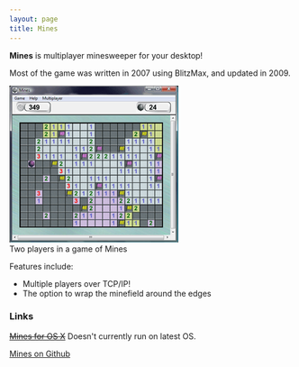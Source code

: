 ```yaml
---
layout: page
title: Mines
---
```


**Mines** is multiplayer minesweeper for your desktop!

Most of the game was written in 2007 using BlitzMax, and updated in 2009.


<div class="thumbnailed">
	<img src="/images/desktopmines.png" alt="Screenshot of Mines" />
	<div>Two players in a game of Mines</div>
</div>

Features include:

* Multiple players over TCP/IP!
* The option to wrap the minefield around the edges

### Links

~~[Mines for OS X](/downloads/MinesOSX.zip)~~ Doesn't currently run on latest OS. 

[Mines on Github](https://github.com/Spacerat/Mines)